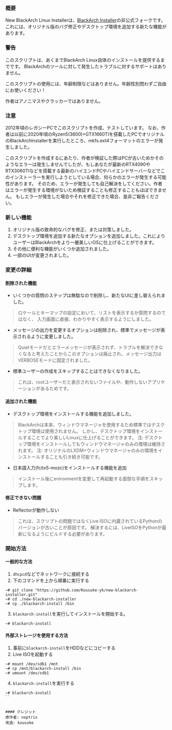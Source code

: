 ### 概要
New BlackArch Linux Installerは、[BlackArch Installer](https://github.com/BlackArch/blackarch-installer)の非公式フォークです。
これには、オリジナル版のバグ修正やデスクトップ環境を追加する新たな機能があります。

### 警告
このスクリプトは、あくまでBlackArch Linux自体のインストールを提供するまでです。
BlackArchのツールに対して発生したトラブルに対するサポートはありません。

このスクリプトの使用には、年齢制限などはありません。年齢性別問わずご自由にお使いください！

作者はアノニマスやクラッカーではありません。

### 注意
2012年頃のレガシーPCでこのスクリプトを作成、テストしています。
なお、作者は以前に2020年頃のRyzen5(3600)+GTX1660TIを搭載したPCでオリジナルのBlackArchInstallerを実行したところ、mkfs.ext4フォーマットのエラーが発生しました。

このスクリプトを作成するにあたり、作者が検証した際はPCが古いためかそのようなエラーは発生しませんでしたが、もしあなたが最新のRTX4090やRTX3060TIなどを搭載する最新のハイエンドPCやハイエンドサーバーなどでこのインストーラーを実行しようとしている場合、何らかのエラーが発生する可能性があります。
そのため、エラーが発生しても自己解決をしてください。作者はエラーが発生する環境がないため検証することも修正することもほぼできません。
もしエラーが発生した場合やそれを修正できた場合、是非ご報告ください。

### 新しい機能
1. オリジナル版の致命的なバグを修正、または対策しました。
2. デスクトップ環境を追加する新たなオプションを追加しました。これによりユーザーはBlackArchをより一層美しいOSに仕上げることができます。
3. その他に便利な機能がいくつか追加されました。
4. 一部のUIが変更されました。

### 変更の詳細

#### 削除された機能
- いくつかの質問のステップは無駄なので削除し、新たなUIに差し替えられました。
> ロケールとキーマップの設定において、リストを表示するか質問するのではなく、
入力画面に直接、わかりやすく表示するようにしました。

- メッセージの出力を変更するオプションは削除され、標準でメッセージが表示されるように変更しました。
> Quietモードだとエラーメッセージが表示されず、トラブルを解決できなくなると考えたことからこのオプションは廃止され、メッセージ出力はVERBOSEモードに固定されました。

- 標準ユーザーの作成をスキップすることはできなくなりました。
> これは、rootユーザーだと表示されないファイルや、動作しないアプリケーションがあるためです。

#### 追加された機能
- デスクトップ環境をインストールする機能を追加しました。
> BlackArchは本来、ウィンドウマネージャを使用するため標準ではデスクトップ環境は使用されません。
しかし、デスクトップ環境をインストールすることでより美しいLinuxに仕上げることができます。
注: デスクトップ環境をインストールしてもウィンドウマネージャのみの環境は維持されます。
注: オリジナルのLXDM+ウィンドウマネージャのみの環境をインストールすることも引き続き可能です。

- 日本語入力(fcitx5-mozc)をインストールする機能を追加
> インストール後にenironmentを変更して再起動する面倒な手順をスキップします。

#### 修正できない問題
- Reflectorが動作しない
> これは、スクリプトの問題ではなくLive ISOに内蔵されているPythonのバージョンが古いことが原因です。
解決するには、LiveISOをPythonが最新になるようにビルドする必要があります。

### 開始方法
#### 一般的な方法
1. `dhcpcd`などでネットワークに接続する
2. 下のコマンドを上から順番に実行する
```
~# git clone "https://github.com/Kousuke-yk/new-blackarch-installer.git"
~# cd ./new-blackarch-installer
~# cp ./blackarch-install /bin
```

3. `blackarch-install`を実行してインストールを開始する。
```
~# blackarch-install
```

#### 外部ストレージを使用する方法
1. 事前に`blackarch-install`をHDDなどにコピーする
2. Live ISOを起動する

```
~# mount /dev/sdb1 /mnt
~# cp /mnt/blackarch-install /bin
~# umount /dev/sdb1
```

4. `blackarch-install`を実行する
```
~# blackarch-install
``


#### クレジット
原作者: noptrix
改造: kousuke
